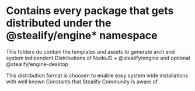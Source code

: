 # Contains every package that gets distributed under the @stealify/engine* namespace
This folders do contain the templates and assets to generate arch and system indipendent Distributions of NodeJS + @stealify/engine and optional @stealify/engine-desktop

This distribution format is choosen to enable easy system wide installations with well known Constants that Stealify Community is aware of.

